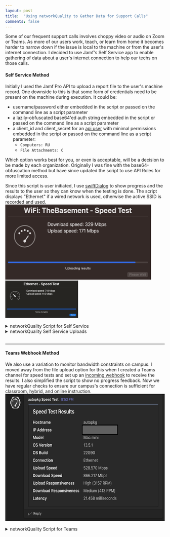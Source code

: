 ```yaml
---
layout: post
title:  "Using networkQuality to Gather Data for Support Calls"
comments: false
---
```



Some of our frequent support calls involves choppy video or audio on Zoom or Teams. As more of our users work, teach, or learn from home it becomes harder to narrow down if the issue is local to the machine or from the user's internet connection. I decided to use Jamf's Self Service app to enable gathering of data about a user's internet connection to help our techs on those calls.

#### Self Service Method

Initially I used the Jamf Pro API to upload a report file to the user's machine record. One downside to this is that some form of credentials need to be present on the machine during execution. It could be: 
- username/password either embedded in the script or passed on the command line as a script parameter
- a lazily-obfuscated base64'ed auth string embedded in the script or passed on the command line as a script parameter
- a client_id and client_secret for an [api user](https://lazymacadmin.github.io/2023/09/04/obtaining-a-bearer-token-with-api-roles-with-jamf.html) with minimal permissions embedded in the script or passed on the command line as a script parameter:
    - `Computers: RU` 
    - `File Attachments: C`

Which option works best for you, or even is acceptable, will be a decision to be made by each organization. Originally I was fine with the base64-obfuscation method but have since updated the script to use API Roles for more limited access.

Since this script is user initiated, I use [swiftDialog](https://swiftdialog.app/) to show progress and the results to the user so they can know when the testing is done. The script displays "Ethernet" if a wired network is used, otherwise the active SSID is recorded and used.<br>
<img src="/assets/images/uploading_results.png" width="461" height="237" class="responsive" alt="Uploading results screenshot" ><br>
<img src="/assets/images/testing_done.png" width="230" height="118" class="responsive" alt="Testing complete screenshot">
<br>
<details><summary markdown="span"> networkQuality Script for Self Service </summary>{% gist 9c0d28ac7197582f915bb0742a68721c %}</details>
<details><summary markdown="span"> networkQuality Self Service Uploads </summary>{% gist 3d43134a00b5d89c27f309f91ce76b36 %}</details>
<br/>

---
#### Teams Webhook Method

We also use a variation to monitor bandwidth constraints on campus. I moved away from the file upload option for this when I created a Teams channel for speed tests and set up an [incoming webhook](https://learn.microsoft.com/en-us/microsoftteams/platform/webhooks-and-connectors/how-to/add-incoming-webhook?tabs=dotnet) to receive the results.  I also simplified the script to show no progress feedback. Now we have regular checks to ensure our campus's connection is sufficient for classroom, hybrid, and online instruction.<br>
<img src="/assets/images/webhook_results.png" height="401" width="614" class="responsive"><br>
<details><summary markdown="span"> networkQuality Script for Teams </summary>{% gist 7ed223e219836a39732263abf160d5c3 %}</details>


